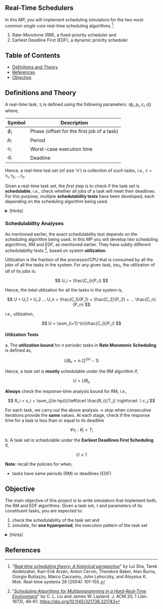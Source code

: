 ## Real-Time Schedulers

In this MP, you will implement scheduling simulators for the two most common _single core_ real-time scheduling algorithms [^1]:

1. Rate-Monotone (RM), a fixed-priority scheduler and
2. Earliest Deadline First (EDF), a dynamic priority scheduler 

## Table of Contents
- [Definitions and Theory](#definitions-and-theory)
- [References](#references)
- [Objective](#objective)

## Definitions and Theory
A real-time task, $\tau_i$ is defined using the following parameters: $(\phi_i, p_i, c_i, d_i)$ where,

| Symbol | Description |
| ------ | ----------- |
| $\phi_i$ | Phase (offset for the first job of a task) |
| $p_i$    | Period |
| $c_i$    | Worst-case execution time |
| $d_i$    | Deadline |

Hence, a real-time tast _set_ (of size '_n_') is collection of such tasks, _i.e.,_ $\tau = {\tau_1, \tau_2, ... \tau_n}$. 

Given a real-time task set, the _first_ step is to check if the task set is **schedulable**, _i.e.,_ check whether all jobs of a task will meet their deadlines. For this purpose, multiple **schedulability tests** have been developed, each depending on the scheduling algorithm being used.

<details>
<summary>[Hints]</summary>

> - remember that task is a set of parameters.
> - We "release" multiple "_jobs_" of each task, each with its own deadline
> - if all jobs of all tasks meet their deadlines, then the system remains _safe_.
</details>

### Schedulability Analyses

As mentioned earlier, the exact schedulability test depends on the scheduling algorithm being used. In this MP you will develop two scheduling algorithms, RM and EDF, as mentioned earlier. They have subtly different schedulability tests [^2], based on system **utilization**. 

Utilization is the fraction of the processor/CPU that is consumed by all the jobs of all the tasks in the system. For any given task, $tau_i$, the utilization of _all_ of its jobs is: 

$$
U_i = \frac{C_i}{P_i}
$$

Hence, the _total_ utilization for all the tasks in the system is,

$$
U = U_1 + U_2 ... U_n = \frac{C_1}{P_1} + \frac{C_2}{P_2} + ... \frac{C_n}{P_n}
$$

_i.e.,_ utilization, 

$$
U = \sum_{i=1}^{n}\frac{C_i}{P_i}
$$

#### Utilization Tests

a. The **utilization bound** for $n$ periodic tasks in **Rate Monotonic Scheduling** is defined as,

$$
UB_n = n.(2^{1/n} - 1)
$$

Hence, a task set is **mostly** schedulable under the RM algorithm if, 

$$
U < UB_n
$$

**Always** check the response-time analysis bound for RM, _i.e.,_

$$ R_i = c_i + \sum_{j\in hp(i)}\left\lceil \frac{R_i}{T_j} \right\rceil .\ c_j $$

For each task, we carry out the above analysis &rarr; stop when consecutive iterations provide the **same** values. At each stage, check if the response time for a task is less than or equal to its deadline

$$ \forall \tau_i: R_i < T_i $$

b. A task set is schedulable under the **Earliest Deadlines First Scheduling** if,

$$
U \le 1
$$

**Note**: recall the policies for when, 

- tasks have same periods (RM) or deadlines (EDF)

## Objective

The main objective of this project is to write simulators that implement both, the RM and EDF algorithms. Given a task set, $\tau$ and parameters of its constituent tasks, you are expected to:

1. check the schedulability of the task set and
2. simulate, for **one hyperperiod**, the execution pattern of the task set

<details>
<summary>[Hints]</summary>

> - remember that a hypeperiod is the LCM of the periods of all the tasks in the task set
</details>

## References

[^1]: "_[Real time scheduling theory: A historical perspective](https://www.iris.sssup.it/bitstream/11382/303032/1/rtsj04-edf.pdf)_" by Lui Sha, Tarek Abdelzaher, Karl-Erik Årzén, Anton Cervin, Theodore Baker, Alan Burns, Giorgio Buttazzo, Marco Caccamo, John Lehoczky, and Aloysius K. Mok. Real-time systems 28 (2004): 101-155.

[^2]: "_[Scheduling Algorithms for Multiprogramming in a Hard-Real-Time Environment](https://dl.acm.org/doi/pdf/10.1145/321738.321743)_" by C. L. Liu and James W. Layland. J. ACM 20, 1 (Jan. 1973), 46–61. https://doi.org/10.1145/321738.321743
